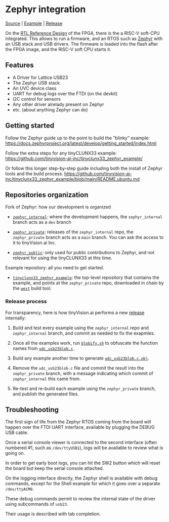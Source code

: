 # Zephyr integration

[Source](https://github.com/tinyvision-ai-inc/zephyr_private/) |
[Example](https://github.com/tinyvision-ai-inc/tinyclunx33_zephyr_example/) |
[Release](https://github.com/tinyvision-ai-inc/tinyclunx33_zephyr_example/releases/)

On the [RTL Reference Design](rtl_reference_design.md) of the FPGA, there is the a RISC-V soft-CPU integrated.
This allows to run a firmware, and an RTOS such as [Zephyr](https://docs.zephyrproject.org/) with an USB stack and USB drivers.
The firmware is loaded into the flash after the FPGA image, and the RISC-V soft CPU starts it.


## Features

- A Driver for Lattice USB23
- The Zephyr USB stack
- An UVC device class
- UART for debug logs over the FTDI (on the devkit)
- I2C control for sensors
- Any other driver alrelady present on Zephyr
- etc. (about anything Zephyr can do)


## Getting started

Follow the Zephyr guide up to the point to build the "blinky" example:
<https://docs.zephyrproject.org/latest/develop/getting_started/index.html>

Follow the extra steps for any tinyCLUNX33 example:
<https://github.com/tinyvision-ai-inc/tinyclunx33_zephyr_example/>

Or follow this longer step-by-step guide including both the install of Zephyr tools and the build process.
<https://github.com/tinyvision-ai-inc/tinyclunx33_zephyr_example/blob/main/README.ubuntu.md>


## Repositories organization

Fork of Zephyr: how our development is organized

- [`zephyr_internal`](https://github.com/tinyvision-ai-inc/zephyr_internal):
  where the development happens, the `zephyr_internal` branch acts as a `dev` branch

- [`zephyr_private`](https://github.com/tinyvision-ai-inc/zephyr_private):
  releases of the `zephyr_internal` repo, the `zephyr_private` branch acts as a `main` branch.
  You can ask the access to it to tinyVision.ai Inc.

- [`zephyr_public`](https://github.com/tinyvision-ai-inc/zephyr):
  only used for public contributions to Zephyr, and not relevant for using the tinyCLUNX33 at this time.

Example repository: all you need to get started.

- [`tinyclunx33_zephyr_example`](https://github.com/tinyvision-ai-inc/tinyclunx33_zephyr_example):
  the top-level repository that contains the example, and points at the `zephyr_private` repo, downloaded in chain by the
  [`west`](https://docs.zephyrproject.org/latest/develop/west/index.html) build tool.


### Release process

For transparency, here is how tinyVision.ai performs a new [release](https://github.com/tinyvision-ai-inc/tinyclunx33_zephyr_example/releases/) internally:

1. Build and test every example using the `zephyr_internal` repo and `zephyr_internal` branch,
   and commit as needed to fix the exapmles.

2. Once all the examples work, run [`blobify.sh`](https://github.com/tinyvision-ai-inc/zephyr_private/blob/zephyr_private/drivers/usb/udc/blobify.sh)
   to obfuscate the function names from [`udc_usb23blob.c`](https://github.com/tinyvision-ai-inc/zephyr_internal/blob/zephyr_internal/drivers/usb/udc/udc_usb23blob.c).

3. Build any example another time to generate [`udc_usb23blob.c.obj`](https://github.com/tinyvision-ai-inc/zephyr_private/blob/zephyr_private/drivers/usb/udc/udc_usb23blob.c.obj).

4. Remove the `udc_usb23blob.c` file and commit the result into the `zephyr_private` branch,
   with a message indicating which commit of `zephyr_internal` this came from.

5. Re-test and re-build each example using the `zephyr_private` branch, and publish the generated files.


## Troubleshooting

The first sign of life from the Zephyr RTOS coming from the board will happen over the FTDI UART interface, available by plugging the DEBUG USB cable.

Once a serial console viewer is connected to the second interface (often numbered #1, such as `/dev/ttyUSB1`), logs will be available to review what is going on.

In order to get early boot logs, you can hit the SW2 button which will reset the board but keep the serial console attached.

On the logging interface directly, the Zephyr shell is available with debug commands, except for the Shell example for which it goes over a separate `/dev/ttyACM0`.

These debug commands permit to review the internal state of the driver using subcommands of `usb23`.

Their usage is described with tab completion.
